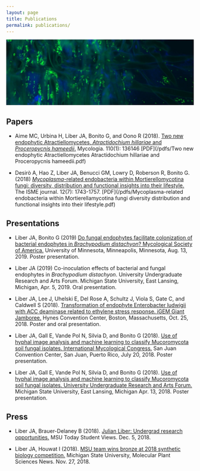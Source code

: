 ```yaml
---
layout: page
title: Publications
permalink: publications/
---
```

![Fluorescent green Enterobacter ludwigii on Brachypodium roots](../images/bacteria_on_roots.jpg)

## Papers

- Aime MC, Urbina H, Liber JA, Bonito G, and Oono R (2018). [Two new endophytic Atractiellomycetes, <i>Atractidochium hillariae</i> and <i>Proceropycnis hameedii</i>.](https://www.tandfonline.com/doi/abs/10.1080/00275514.2018.1446650) Mycologia. 110(1): 136146 [PDF](/pdfs/Two new endophytic Atractiellomycetes Atractidochium hillariae and Proceropycnis hameedii.pdf)

- Desirò A, Hao Z, Liber JA, Benucci GM, Lowry D, Roberson R, Bonito G. (2018) [<i>Mycoplasma</i>-related endobacteria within Mortierellomycotina fungi: diversity, distribution and functional insights into their lifestyle.](https://www.nature.com/articles/s41396-018-0053-9) The ISME journal. 12(7): 1743-1757. [PDF](/pdfs/Mycoplasma-related endobacteria within Mortierellamycotina fungi diversity distribution and functional insights into their lifestyle.pdf)

## Presentations
- Liber JA, Bonito G (2019) [Do fungal endophytes facilitate colonization of bacterial endophytes in <i>Brachypodium distachyon</i>? Mycological Society of America.](/pdfs/Julian_MSA2019_poster.pdf) University of Minnesota, Minneapolis, Minnesota, Aug. 13, 2019. Poster presentation.

- Liber JA (2019) Co-inoculation effects of bacterial and fungal endophytes in <i>Brachypodium distachyon</i>. University Undergraduate Research and Arts Forum. Michigan State University, East Lansing, Michigan, Apr. 5, 2019. Oral presentation.

- Liber JA, Lee J, Uhelski E, Del Rose A, Schultz J, Viola S, Gate C, and Caldwell S (2018). [Transformation of endophyte Enterobacter ludwigii with ACC deaminase related to ethylene stress response. iGEM Giant Jamboree.](/pdfs/2018_iGEM_Jamboree_Poster_UPDATED_Liber.pdf) Hynes Convention Center, Boston, Massachusetts, Oct. 25, 2018. Poster and oral presentation.

- Liber JA, Gall E, Vande Pol N, Silvia D, and Bonito G (2018). [Use of hyphal image analysis and machine learning to classify Mucoromycota soil fungal isolates. International Mycological Congress.](/pdfs/IMC11_Poster_Liber.pdf) San Juan Convention Center, San Juan, Puerto Rico, July 20, 2018. Poster presentation.

- Liber JA, Gall E, Vande Pol N, Silvia D, and Bonito G (2018). [Use of hyphal image analysis and machine learning to classify Mucoromycota soil fungal isolates. University Undergraduate Research and Arts Forum.](/pdfs/UURAF18_Poster.pdf) Michigan State University, East Lansing, Michigan Apr. 13, 2018. Poster presentation.

## Press

- Liber JA, Brauer-Delaney B (2018). [Julian Liber: Undergrad research opportunities.](https://msutoday.msu.edu/360/2018/julian-liber-undergrad-research-opportunities/) MSU Today Student Views. Dec. 5, 2018.

- Liber JA, Houwat I (2018). [MSU team wins bronze at 2018 synthetic biology competition.](https://research.msu.edu/msu-team-wins-bronze-at-2018-synthetic-biology-competition/) Michigan State University, Molecular Plant Sciences News. Nov. 27, 2018.
